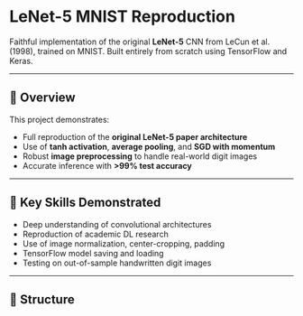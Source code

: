 # LeNet-5 MNIST Reproduction

Faithful implementation of the original **LeNet-5** CNN from LeCun et al. (1998), trained on MNIST. Built entirely from scratch using TensorFlow and Keras.

---

## 📌 Overview

This project demonstrates:
- Full reproduction of the **original LeNet-5 paper architecture**
- Use of **tanh activation**, **average pooling**, and **SGD with momentum**
- Robust **image preprocessing** to handle real-world digit images
- Accurate inference with **>99% test accuracy**

---

## 🧠 Key Skills Demonstrated

- Deep understanding of convolutional architectures
- Reproduction of academic DL research
- Use of image normalization, center-cropping, padding
- TensorFlow model saving and loading
- Testing on out-of-sample handwritten digit images

---

## 🔧 Structure

